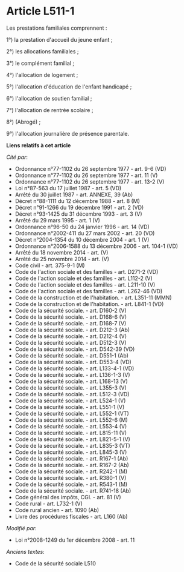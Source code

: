 # Article L511-1

Les prestations familiales comprennent : 

1°) la prestation d'accueil du jeune enfant ; 

2°) les allocations familiales ; 

3°) le complément familial ; 

4°) l'allocation de logement ; 

5°) l'allocation d'éducation de l'enfant handicapé ; 

6°) l'allocation de soutien familial ; 

7°) l'allocation de rentrée scolaire ; 

8°) (Abrogé) ; 

9°) l'allocation journalière de présence parentale.

**Liens relatifs à cet article**

_Cité par_:

  - Ordonnance n°77-1102 du 26 septembre 1977 - art. 9-6 (VD)
  - Ordonnance n°77-1102 du 26 septembre 1977 - art. 11 (V)
  - Ordonnance n°77-1102 du 26 septembre 1977 - art. 13-2 (V)
  - Loi n°87-563 du 17 juillet 1987 - art. 5 (VD)
  - Arrêté du 30 juillet 1987 - art. ANNEXE, 39 (Ab)
  - Décret n°88-1111 du 12 décembre 1988 - art. 8 (M)
  - Décret n°91-1266 du 19 décembre 1991 - art. 2 (VD)
  - Décret n°93-1425 du 31 décembre 1993 - art. 3 (V)
  - Arrêté du 29 mars 1995 - art. 1 (V)
  - Ordonnance n°96-50 du 24 janvier 1996 - art. 14 (VD)
  - Ordonnance n°2002-411 du 27 mars 2002 - art. 20 (VD)
  - Décret n°2004-1354 du 10 décembre 2004 - art. 1 (V)
  - Ordonnance n°2006-1588 du 13 décembre 2006 - art. 104-1 (VD)
  - Arrêté du 18 novembre 2014 - art. (V)
  - Arrêté du 25 novembre 2014 - art. (V)
  - Code civil - art. 375-9-1 (M)
  - Code de l'action sociale et des familles - art. D271-2 (VD)
  - Code de l'action sociale et des familles - art. L112-2 (V)
  - Code de l'action sociale et des familles - art. L211-10 (V)
  - Code de l'action sociale et des familles - art. L262-46 (VD)
  - Code de la construction et de l'habitation. - art. L351-11 (MMN)
  - Code de la construction et de l'habitation. - art. L841-1 (VD)
  - Code de la sécurité sociale. - art. D160-2 (V)
  - Code de la sécurité sociale. - art. D168-6 (V)
  - Code de la sécurité sociale. - art. D168-7 (V)
  - Code de la sécurité sociale. - art. D212-3 (Ab)
  - Code de la sécurité sociale. - art. D212-4 (V)
  - Code de la sécurité sociale. - art. D512-3 (V)
  - Code de la sécurité sociale. - art. D542-39 (VD)
  - Code de la sécurité sociale. - art. D551-1 (Ab)
  - Code de la sécurité sociale. - art. D553-4 (VD)
  - Code de la sécurité sociale. - art. L133-4-1 (VD)
  - Code de la sécurité sociale. - art. L136-1-3 (V)
  - Code de la sécurité sociale. - art. L168-13 (V)
  - Code de la sécurité sociale. - art. L355-3 (V)
  - Code de la sécurité sociale. - art. L512-3 (VD)
  - Code de la sécurité sociale. - art. L524-1 (V)
  - Code de la sécurité sociale. - art. L551-1 (V)
  - Code de la sécurité sociale. - art. L552-1 (VT)
  - Code de la sécurité sociale. - art. L552-6 (M)
  - Code de la sécurité sociale. - art. L553-4 (V)
  - Code de la sécurité sociale. - art. L815-11 (V)
  - Code de la sécurité sociale. - art. L821-5-1 (V)
  - Code de la sécurité sociale. - art. L835-3 (VT)
  - Code de la sécurité sociale. - art. L845-3 (V)
  - Code de la sécurité sociale. - art. R167-1 (Ab)
  - Code de la sécurité sociale. - art. R167-2 (Ab)
  - Code de la sécurité sociale. - art. R242-1 (M)
  - Code de la sécurité sociale. - art. R380-1 (V)
  - Code de la sécurité sociale. - art. R543-1 (M)
  - Code de la sécurité sociale. - art. R741-18 (Ab)
  - Code général des impôts, CGI. - art. 81 (V)
  - Code rural - art. L732-1 (V)
  - Code rural ancien - art. 1090 (Ab)
  - Livre des procédures fiscales - art. L160 (Ab)

_Modifié par_:

  - Loi n°2008-1249 du 1er décembre 2008 - art. 11

_Anciens textes_:

  - Code de la sécurité sociale L510
